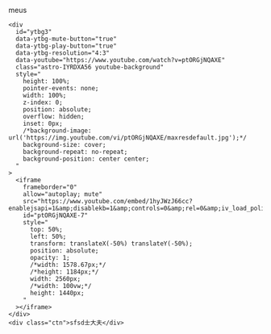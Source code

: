 meus

    <div
      id="ytbg3"
      data-ytbg-mute-button="true"
      data-ytbg-play-button="true"
      data-ytbg-resolution="4:3"
      data-youtube="https://www.youtube.com/watch?v=ptORGjNQAXE"
      class="astro-IYRDXA56 youtube-background"
      style="
        height: 100%;
        pointer-events: none;
        width: 100%;
        z-index: 0;
        position: absolute;
        overflow: hidden;
        inset: 0px;
        /*background-image: url('https://img.youtube.com/vi/ptORGjNQAXE/maxresdefault.jpg');*/
        background-size: cover;
        background-repeat: no-repeat;
        background-position: center center;
      "
    >
      <iframe
        frameborder="0"
        allow="autoplay; mute"
        src="https://www.youtube.com/embed/1hyJWzJ66cc?enablejsapi=1&amp;disablekb=1&amp;controls=0&amp;rel=0&amp;iv_load_policy=3&amp;cc_load_policy=0&amp;playsinline=1&amp;showinfo=0&amp;modestbranding=1&amp;fs=0&amp;origin=http://127.0.0.1:10001&amp;mute=1&amp;autoplay=1&amp;loop=1"
        id="ptORGjNQAXE-7"
        style="
          top: 50%;
          left: 50%;
          transform: translateX(-50%) translateY(-50%);
          position: absolute;
          opacity: 1;
          /*width: 1578.67px;*/
          /*height: 1184px;*/
          width: 2560px;
          /*width: 100vw;*/
          height: 1440px;
        "
      ></iframe>
    </div>
    <div class="ctn">sfsd士大夫</div>
